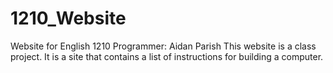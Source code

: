 # 1210_Website
Website for English 1210
Programmer: Aidan Parish
This website is a class project. It is a site that contains a list of instructions for building a computer.

